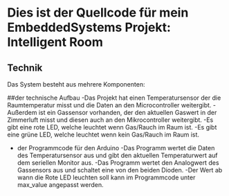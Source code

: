 # Dies ist der Quellcode für mein EmbeddedSystems Projekt: Intelligent Room

## Technik

Das System besteht aus mehrere Komponenten:

##der technische Aufbau
    -Das Projekt hat einen Temperatursensor der die Raumtemperatur misst und die Daten an den Microcontroller weitergibt.
    -Außerdem ist ein Gassensor vorhanden, der den aktuellen Gaswert in der Zimmerluft  misst und diesen auch an den Mikrocontroller weitergibt.
    -Es gibt eine rote LED, welche leuchtet wenn Gas/Rauch im Raum ist.
    -Es gibt eine grüne LED, welche leuchtet wenn kein Gas/Rauch im Raum ist.
    
* der Programmcode für den Arduino
    -Das Programm wertet die Daten des Temperatursensor aus und gibt den aktuellen Temperaturwert auf dem seriellen Monitor aus.
    -Das Programm wertet den Analogwert des Gassensors aus und schaltet eine von den beiden Dioden.
    -Der Wert ab wann die Rote LED leuchten soll kann im Programmcode unter max_value angepasst werden.
